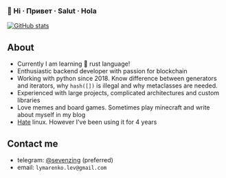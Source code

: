 ### 👋 Hi · Привет · Salut · Hola

[![GitHub stats](https://github-readme-stats.vercel.app/api?username=sevenzing&count_private=true&include_all_commits=true)](https://github.com/anuraghazra/github-readme-stats)


## About
+ Currently I am learning 🦀 rust language!
+ Enthusiastic backend developer with passion for blockchain
+ Working with python since 2018. Know difference between generators and iterators, why `hash([])` is illegal and why metaclasses are needed.
+ Experienced with large projects, complicated architectures and custom libraries
+ Love memes and board games. Sometimes play minecraft and write about myself in my blog
+ [Hate](https://t.me/vsratii_linux) linux. However I've been using it for 4 years 


## Contact me
+ telegram: [@sevenzing](https://t.me/sevenzing) (preferred)
+ email: `lymarenko.lev@gmail.com`
